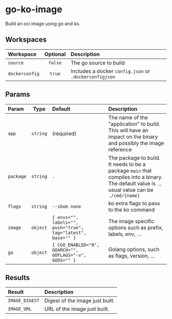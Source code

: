 # go-ko-image

Build an oci image using go and ko.

## Workspaces

| Workspace      | Optional | Description                                            |
|:---------------|:--------:|:-------------------------------------------------------|
| `source`       | `false`  | The go source to build                                 |
| `dockerconfig` | `true`   | Includes a docker `config.json` or `.dockerconfigjson` |

## Params

| Param     | Type     | Default                                                      | Description                                                                                                                                    |
|:----------|:--------:|:-------------------------------------------------------------|:-----------------------------------------------------------------------------------------------------------------------------------------------|
| `app`     | `string` | (required)                                                   | The name of the "application" to build. This will have an impact on the binary and possibly the image reference                                |
| `package` | `string` | `.`                                                          | The package to build. It needs to be a package `main` that compiles into a binary. The default value is `.`, usual value can be `./cmd/{name}` |
| `flags`   | `string` | `--sbom none`                                                | ko extra flags to pass to the ko command                                                                                                       |
| `image`   | `object` | `{ envs="", labels="", push="true", tag="latest", base="" }` | The image specific options such as prefix, labels, env, …                                                                                      |
| `go`      | `object` | `{ CGO_ENABLED="0", GOARCH="", GOFLAGS="-v", GOOS="" }`      | Golang options, such as flags, version, …                                                                                                      |

## Results

| Result         | Description                     |
|:---------------|:--------------------------------|
| `IMAGE_DIGEST` | Digest of the image just built. |
| `IMAGE_URL`    | URL of the image just built.    |
